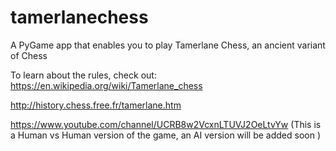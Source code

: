 # tamerlanechess
A PyGame app that enables you to play Tamerlane Chess, an ancient variant of Chess

To learn about the rules, check out:
https://en.wikipedia.org/wiki/Tamerlane_chess

http://history.chess.free.fr/tamerlane.htm

https://www.youtube.com/channel/UCRB8w2VcxnLTUVJ2OeLtvYw
(This is a Human vs Human version of the game, an AI version will be added soon
)
